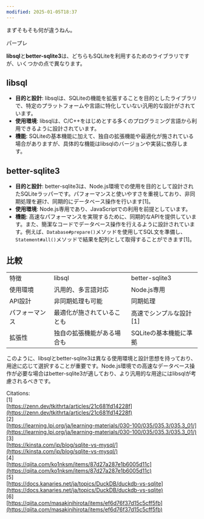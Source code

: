 ```yaml
---
modified: 2025-01-05T18:37
---
```

  

  

まずそもそも何が違うねん。

  

パープレ

**libsql**と**better-sqlite3**は、どちらもSQLiteを利用するためのライブラリですが、いくつかの点で異なります。

## **libsql**

- **目的と設計**: libsqlは、SQLiteの機能を拡張することを目的としたライブラリで、特定のプラットフォームや言語に特化していない汎用的な設計がされています。
- **使用環境**: libsqlは、C/C++をはじめとする多くのプログラミング言語から利用できるように設計されています。
- **機能**: SQLiteの基本機能に加えて、独自の拡張機能や最適化が施されている場合がありますが、具体的な機能はlibsqlのバージョンや実装に依存します。

## **better-sqlite3**

- **目的と設計**: better-sqlite3は、Node.js環境での使用を目的として設計されたSQLiteラッパーです。パフォーマンスと使いやすさを重視しており、非同期処理を避け、同期的にデータベース操作を行います[1]。
- **使用環境**: Node.js専用であり、JavaScriptでの利用を前提としています。
- **機能**: 高速なパフォーマンスを実現するために、同期的なAPIを提供しています。また、簡潔なコードでデータベース操作を行えるように設計されています。例えば、`Database#prepare()`メソッドを使用してSQL文を準備し、`Statement#all()`メソッドで結果を配列として取得することができます[1]。

## **比較**

|   |   |   |
|---|---|---|
|特徴|libsql|better-sqlite3|
|使用環境|汎用的、多言語対応|Node.js専用|
|API設計|非同期処理も可能|同期処理|
|パフォーマンス|最適化が施されていることも|高速でシンプルな設計[1]|
|拡張性|独自の拡張機能がある場合も|SQLiteの基本機能に準拠|

このように、libsqlとbetter-sqlite3は異なる使用環境と設計思想を持っており、用途に応じて選択することが重要です。Node.js環境での高速なデータベース操作が必要な場合はbetter-sqlite3が適しており、より汎用的な用途にはlibsqlが考慮されるべきです。

Citations:  
[1]  
[https://zenn.dev/tkithrta/articles/21c681fd14228f](https://zenn.dev/tkithrta/articles/21c681fd14228f)  
[2]  
[https://learning.lpi.org/ja/learning-materials/030-100/035/035.3/035.3_01/](https://learning.lpi.org/ja/learning-materials/030-100/035/035.3/035.3_01/)  
[3]  
[https://kinsta.com/jp/blog/sqlite-vs-mysql/](https://kinsta.com/jp/blog/sqlite-vs-mysql/)  
[4]  
[https://qiita.com/ko1nksm/items/87d27a287e1b6005d11c](https://qiita.com/ko1nksm/items/87d27a287e1b6005d11c)  
[5]  
[https://docs.kanaries.net/ja/topics/DuckDB/duckdb-vs-sqlite](https://docs.kanaries.net/ja/topics/DuckDB/duckdb-vs-sqlite)  
[6]  
[https://qiita.com/masakinihirota/items/ef6d76f37d15c5cff5fb](https://qiita.com/masakinihirota/items/ef6d76f37d15c5cff5fb)